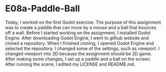 # E08a-Paddle-Ball
Today, I worked on the first Godot exercise. The purpose of this assignment was to create a paddle that can move by a mouse and a ball that bounces off a wall. Before I started working on the assignment, I installed Godot Engine. After downloading Godot Engine, I went to github website and cloned a repository. When I finished cloning, I opened Godot Engine and selected the repository. I changed some of the settings, such as viewport. I changed viewport into 2D because the assignment should be 2D game. After making some changes, I set up a paddle and a ball on the screen. After running the scene, I edited my LICENSE and README.md. 
